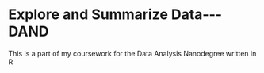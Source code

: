 # Explore and Summarize Data---DAND
This is a part of my coursework for the Data Analysis Nanodegree written in R

